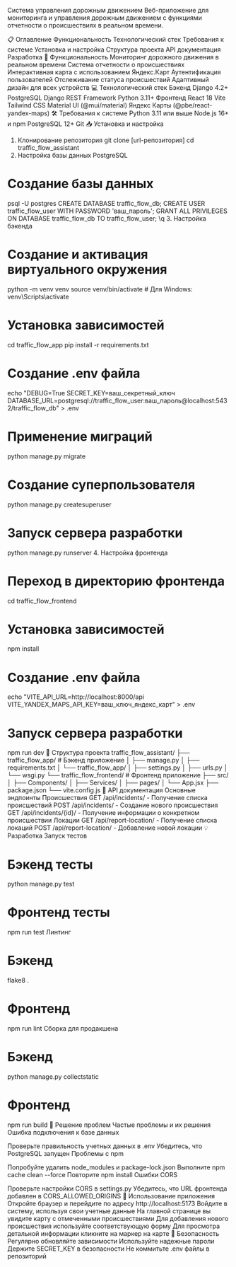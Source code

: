 Система управления дорожным движением
Веб-приложение для мониторинга и управления дорожным движением с функциями отчетности о происшествиях в реальном времени.

📋 Оглавление
Функциональность
Технологический стек
Требования к системе
Установка и настройка
Структура проекта
API документация
Разработка
🚀 Функциональность
Мониторинг дорожного движения в реальном времени
Система отчетности о происшествиях
Интерактивная карта с использованием Яндекс.Карт
Аутентификация пользователей
Отслеживание статуса происшествий
Адаптивный дизайн для всех устройств
💻 Технологический стек
Бэкенд
Django 4.2+
PostgreSQL
Django REST Framework
Python 3.11+
Фронтенд
React 18
Vite
Tailwind CSS
Material UI (@mui/material)
Яндекс Карты (@pbe/react-yandex-maps)
🛠 Требования к системе
Python 3.11 или выше
Node.js 16+ и npm
PostgreSQL 12+
Git
📥 Установка и настройка
1. Клонирование репозитория
git clone [url-репозитория]
cd traffic_flow_assistant
2. Настройка базы данных PostgreSQL
# Создание базы данных
psql -U postgres
CREATE DATABASE traffic_flow_db;
CREATE USER traffic_flow_user WITH PASSWORD 'ваш_пароль';
GRANT ALL PRIVILEGES ON DATABASE traffic_flow_db TO traffic_flow_user;
\q
3. Настройка бэкенда
# Создание и активация виртуального окружения
python -m venv venv
source venv/bin/activate  # Для Windows: venv\Scripts\activate
# Установка зависимостей
cd traffic_flow_app
pip install -r requirements.txt
# Создание .env файла
echo "DEBUG=True
SECRET_KEY=ваш_секретный_ключ
DATABASE_URL=postgresql://traffic_flow_user:ваш_пароль@localhost:5432/traffic_flow_db" > .env
# Применение миграций
python manage.py migrate
# Создание суперпользователя
python manage.py createsuperuser
# Запуск сервера разработки
python manage.py runserver
4. Настройка фронтенда
# Переход в директорию фронтенда
cd traffic_flow_frontend
# Установка зависимостей
npm install
# Создание .env файла
echo "VITE_API_URL=http://localhost:8000/api
VITE_YANDEX_MAPS_API_KEY=ваш_ключ_яндекс_карт" > .env
# Запуск сервера разработки
npm run dev
📁 Структура проекта
traffic_flow_assistant/
├── traffic_flow_app/          # Бэкенд приложение
│   ├── manage.py
│   ├── requirements.txt
│   └── traffic_flow_app/
│       ├── settings.py
│       ├── urls.py
│       └── wsgi.py
└── traffic_flow_frontend/     # Фронтенд приложение
    ├── src/
    │   ├── Components/
    │   ├── Services/
    │   ├── pages/
    │   └── App.jsx
    ├── package.json
    └── vite.config.js
📡 API документация
Основные эндпоинты
Происшествия
GET /api/incidents/ - Получение списка происшествий
POST /api/incidents/ - Создание нового происшествия
GET /api/incidents/{id}/ - Получение информации о конкретном происшествии
Локации
GET /api/report-location/ - Получение списка локаций
POST /api/report-location/ - Добавление новой локации
💡 Разработка
Запуск тестов
# Бэкенд тесты
python manage.py test
# Фронтенд тесты
npm run test
Линтинг
# Бэкенд
flake8 .
# Фронтенд
npm run lint
Сборка для продакшена
# Бэкенд
python manage.py collectstatic
# Фронтенд
npm run build
🔧 Решение проблем
Частые проблемы и их решения
Ошибка подключения к базе данных

Проверьте правильность учетных данных в .env
Убедитесь, что PostgreSQL запущен
Проблемы с npm

Попробуйте удалить node_modules и package-lock.json
Выполните npm cache clean --force
Повторите npm install
Ошибки CORS

Проверьте настройки CORS в settings.py
Убедитесь, что URL фронтенда добавлен в CORS_ALLOWED_ORIGINS
📱 Использование приложения
Откройте браузер и перейдите по адресу http://localhost:5173
Войдите в систему, используя свои учетные данные
На главной странице вы увидите карту с отмеченными происшествиями
Для добавления нового происшествия используйте соответствующую форму
Для просмотра детальной информации кликните на маркер на карте
🔐 Безопасность
Регулярно обновляйте зависимости
Используйте надежные пароли
Держите SECRET_KEY в безопасности
Не коммитьте .env файлы в репозиторий
